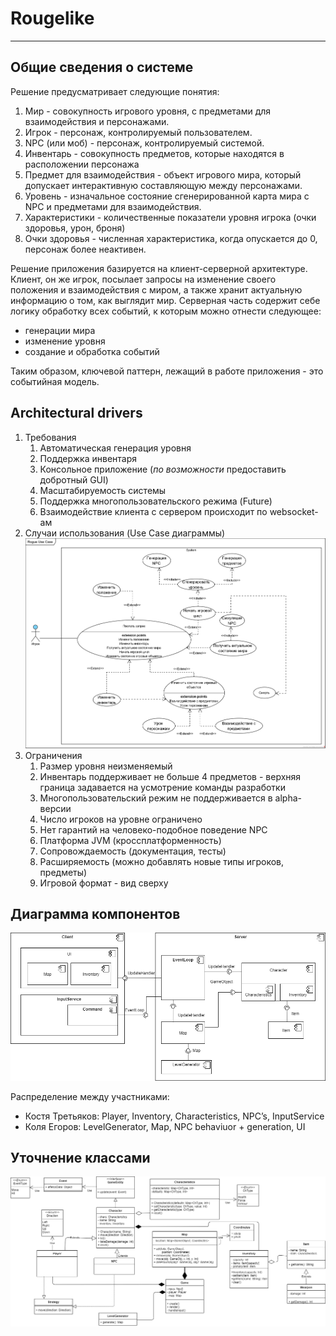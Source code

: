 # Rougelike
---
## Общие сведения о системе
Решение предусматривает следующие понятия:
1. Мир - совокупность игрового уровня, с предметами для взаимодействия и персонажами.
2. Игрок - персонаж, контролируемый пользователем. 
3. NPC (или моб) - персонаж, контролируемый системой. 
4. Инвентарь - совокупность предметов, которые находятся в расположении персонажа 
5. Предмет для взаимодействия - объект игрового мира, который допускает интерактивную составляющую между персонажами. 
6. Уровень - изначальное состояние сгенерированной карта мира с NPC и предметами для взаимодействия.
7. Характеристики - количественные показатели уровня игрока (очки здоровья, урон, броня)
8. Очки здоровья - численная характеристика, когда опускается до 0, персонаж более неактивен. 

Решение приложения базируется на клиент-серверной архитектуре. Клиент, он же игрок, посылает запросы на изменение своего положения и взаимодействия с миром, а также хранит актуальную информацию о том, как выглядит мир. Серверная часть содержит себе логику обработку всех событий, к которым можно отнести следующее:
- генерации мира
- изменение уровня
- создание и обработка событий

Таким образом, ключевой паттерн, лежащий в работе приложения - это событийная модель. 

## Architectural drivers
1. Требования 
    1.  Автоматическая генерация уровня 
    2. Поддержка инвентаря 
    3. Консольное приложение (*по возможности* предоставить добротный GUI)
    4. Масштабируемость системы 
    5. Поддержка многопользовательского режима (Future) 
    6. Взаимодействие клиента с сервером происходит по websocket-ам
2. Случаи использования (Use Case диаграммы)
![Use Case Diagram](diagrams/use_case.png)
3. Ограничения
    1. Размер уровня неизменяемый 
    2. Инвентарь поддерживает не больше 4 предметов - верхняя граница задавается на усмотрение команды разработки 
    3. Многопользовательский режим не поддерживается в alpha-версии 
    4. Число игроков на уровне ограничено 
    5. Нет гарантий на человеко-подобное поведение NPC 
    6. Платформа JVM (кроссплатформенность)
    7. Сопровождаемость (документация, тесты)
    8. Расширяемость (можно добавлять новые типы игроков, предметы) 
    9. Игровой формат - вид сверху 

## Диаграмма компонентов
![Components Diagram](diagrams/components.png)

Распределение между участниками: 
- Костя Третьяков: Player, Inventory, Characteristics, NPC’s, InputService
- Коля Егоров: LevelGenerator, Map, NPC behaviuor + generation, UI

## Уточнение классами 
![Class Diagram](diagrams/class.png)